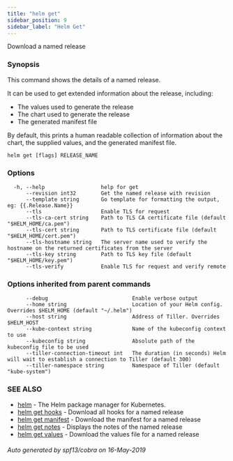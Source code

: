 ```yaml
---
title: "helm get"
sidebar_position: 9
sidebar_label: "Helm Get"
---
```

Download a named release

### Synopsis


This command shows the details of a named release.

It can be used to get extended information about the release, including:

  - The values used to generate the release
  - The chart used to generate the release
  - The generated manifest file

By default, this prints a human readable collection of information about the
chart, the supplied values, and the generated manifest file.


```
helm get [flags] RELEASE_NAME
```

### Options

```
  -h, --help                  help for get
      --revision int32        Get the named release with revision
      --template string       Go template for formatting the output, eg: {{.Release.Name}}
      --tls                   Enable TLS for request
      --tls-ca-cert string    Path to TLS CA certificate file (default "$HELM_HOME/ca.pem")
      --tls-cert string       Path to TLS certificate file (default "$HELM_HOME/cert.pem")
      --tls-hostname string   The server name used to verify the hostname on the returned certificates from the server
      --tls-key string        Path to TLS key file (default "$HELM_HOME/key.pem")
      --tls-verify            Enable TLS for request and verify remote
```

### Options inherited from parent commands

```
      --debug                           Enable verbose output
      --home string                     Location of your Helm config. Overrides $HELM_HOME (default "~/.helm")
      --host string                     Address of Tiller. Overrides $HELM_HOST
      --kube-context string             Name of the kubeconfig context to use
      --kubeconfig string               Absolute path of the kubeconfig file to be used
      --tiller-connection-timeout int   The duration (in seconds) Helm will wait to establish a connection to Tiller (default 300)
      --tiller-namespace string         Namespace of Tiller (default "kube-system")
```

### SEE ALSO

* [helm](helm.md)	 - The Helm package manager for Kubernetes.
* [helm get hooks](helm_get_hooks.md)	 - Download all hooks for a named release
* [helm get manifest](helm_get_manifest.md)	 - Download the manifest for a named release
* [helm get notes](helm_get_notes.md)	 - Displays the notes of the named release
* [helm get values](helm_get_values.md)	 - Download the values file for a named release

###### Auto generated by spf13/cobra on 16-May-2019
